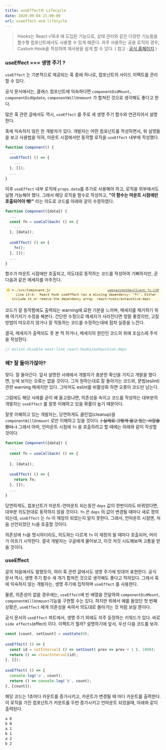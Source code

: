 ```yaml
---
title: useEffect와 Lifecycle
date: 2020-09-04 21:00:00
url: useeffect-and-lifecycle
---
```


> Hooks는 React v16.8 에 도입된 기능으로, 상태 관리와 같은 다양한 기능들을 함수형 컴포넌트에서도 사용할 수 있게 해준다.
> 자주 사용하는 공용 로직의 경우, Custom Hook을 작성하여 재사용을 쉽게 할 수 있다.
> ( 참고 : [공식 홈페이지](https://ko.reactjs.org/docs/hooks-intro.html) )

### useEffect === 생명 주기 ?

`useEffect` 는 기본적으로 제공되는 훅 중에 하나로, 컴포넌트의 사이드 이펙트를 관리할 수 있다.

공식 문서에서는, 클래스 컴포넌트에 익숙하다면 `componentDidMount`, `componentDidUpdate`, `componentWillUnmount` 가 합쳐진 것으로 생각해도 좋다고 한다.

많은 훅 관련 글에서도 역시, `useEffect` 를 주로 세 생명 주기 함수와 연관지어서 설명한다.

훅에 익숙하지 않은 한 개발자가 있다. 개발자는 어떤 컴포넌트를 작성하면서, 위 설명들을 보고 사용법을 익혀, 마운트 시점에서만 동작할 로직을 `useEffect` 내부에 작성했다.

```js
function Component() {
  ...
  useEffect( () => {
    ...
  }, []);
  ...
}
```

이후 `useEffect` 내부 로직에 `props.data`를 추가로 사용해야 하고, 로직을 외부에서도 실행 가능해야 했다. 그래서 해당 로직을 함수로 작성하고, **"이 함수는 마운트 시점에만 호출되어야 해!"** 라는 의도로 코드를 아래와 같이 수정하였다.

```js
function Component({data}) {
  ...
  const fn = useCallback( () => {
    ...
  }, [data]);

  useEffect( () => {
    fn();
  }, []);
  ...
}
```

함수가 마운트 시점에만 호출되고, 의도대로 동작하는 코드를 작성하여 기뻐하지만, 곧 다음과 같은 메세지를 마주친다.

![사진 1) warning: deps를 빼먹으신 것 같아요!](../images/use_effect_deps_warning.png)

코드가 잘 동작함에도 출력되는 warning에 묘한 기분을 느끼며, 메세지를 제거하기 위해 여기저기 수정을 해본다.
간단한 수정으로 메세지가 사라진다면 정말 좋겠지만, 고칠 방법이 떠오르지 않거나 잘 작동하는 코드를 수정하는데에 점차 실증을 느낀다.

결국, 메세지가 출력되도 못 본 척 하거나, 메세지의 원인인 코드의 위에 조심스레 주석을 작성한다.

```js
// eslint-disable-next-line react-hooks/exhaustive-deps
```

### 왜? 잘 돌아가잖아?

맞다. 잘 돌아간다. 앞서 설명한 사례에서 개발자가 충분한 확신을 가지고 개발을 했다면, 눈에 보이는 오류는 없을 것이다. 그저 원하는대로 잘 돌아가는 코드와, 문법(eslint) 관련 warning 메세지만 있다. 그마저도 eslint를 비활성화 하면 오롯이 코드만 남는다.

그럼에도 해당 사례를 굳이 왜 들고왔냐면, 의존성을 속이고 코드를 작성하는 대부분의 개발자는 `useEffect` 를 잘못 이해하고 있을 확률이 높기 때문이다.

잘못 이해하고 있는 개발자는, 당연하게도 클린업(cleanup)을 `componentWillUnmount` 로만 이해하고 있을 것이다. ~~( 실제로 그렇게 알고 있는 사람을 봤다. )~~ 그래서 아마, 언마운트 시점에 `fn` 을 호출하려고 할 때에는 아래와 같이 작성할 것이다.

```js
function Component({data}) {
  ...
  const fn = useCallback( () => {
    ...
  }, [data]);

  useEffect( () => {
    return fn;
  }, []);
  ...
}
```

당연하게도, 컴포넌트가 마운트-언마운트 되는동안 `deps` 값이 한번이라도 바뀌었다면, 대부분 의도한대로 동작하지 않을 것이다. `fn` 은 `deps` 의 값이 변경될 때마다 새로 정의되는데, `useEffect` 는 `fn` 이 재정의 되었는지 알지 못한다. 그래서, 언마운트 시점엔, 처음 선언되었던 `fn`을 호출할 것이다.

의존성에 `fn`을 명시하더라도, 의도와는 다르게 `fn` 이 재정의 될 때마다 호출되어, 머리가 아프기 시작한다. 결국 개발자는 구글에게 물어보고, 이것 저것 시도해보며 고통을 받을 것이다.

### useEffect

글의 처음에서도 말했듯이, 여러 훅 관련 글에서도 생명 주기에 빗대어 표현한다. 공식 문서 역시, 생명 주기 함수 세 개가 합쳐진 것으로 생각해도 좋다고 적혀있다. 그래서 훅에 익숙하지 않는 개발자는, 생명 주기에 집착하며 `useEffect` 를 사용한다.

물론, 의존성이 없을 경우에는, `useEffect`에 빈 배열을 전달하여 `componentDidMount`, `componentWillUnmount`기능을 구현할 수는 있다. 하지만 위에서 예를 들었던 첫 번째 상황은, `useEffect` 에게 의존성을 속여서 의도대로 돌아가는 것 처럼 보일 뿐이다.

공식 문서의 `useEffect` 파트에서, 생명 주기 외에도 자주 등장하는 키워드가 있다. 바로 `side effects`(effect) 이다. 이팩트가 뭘까? 설명하기에 앞서, 우선 다음 코드를 보자.

```js
const [count, setCount] = useState(0);

useEffect( () => {
  const id = setInterval( () => setCount( prev => prev + 1 ), 1000);
  return () => clearInterval(id);
}, []);

useEffect( () => {
  console.log('a', count);
  return () => console.log('b', count);
}, [count]);
```

해당 코드는 1초마다 카운트를 증가시키고, 카운트가 변경될 때 마다 카운트를 출력한다. 이 로직을 가진 컴포넌트가 카운트를 두번 증가시키고 언마운트 되었을때, 아래와 같이 출력된다.

```
a 0
b 0
a 1
b 1
a 2
b 2
```



